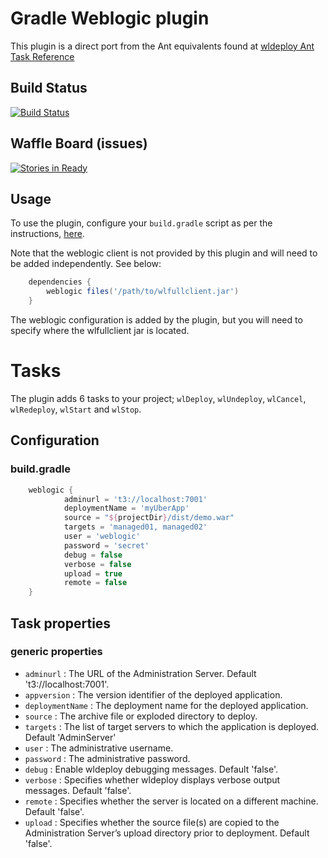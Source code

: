 # Gradle Weblogic plugin

This plugin is a direct port from the Ant equivalents found at [wldeploy Ant Task Reference](http://docs.oracle.com/cd/E13222_01/wls/docs92/programming/wldeploy.html)

## Build Status

[![Build Status](https://travis-ci.org/Liverpool-Victoria/gradle-weblogic-plugin.svg?branch=master)](https://travis-ci.org/Liverpool-Victoria/gradle-weblogic-plugin)

## Waffle Board (issues)

[![Stories in Ready](https://badge.waffle.io/Liverpool-Victoria/gradle-weblogic-plugin.svg?label=ready&title=Ready)](http://waffle.io/Liverpool-Victoria/gradle-weblogic-plugin)

## Usage

To use the plugin, configure your `build.gradle` script as per the instructions, [here](https://plugins.gradle.org/plugin/com.lv.weblogic).

Note that the weblogic client is not provided by this plugin and will need to be added independently. See below:

```groovy
    dependencies {
        weblogic files('/path/to/wlfullclient.jar')
    }
```
The weblogic configuration is added by the plugin, but you will need to specify where the wlfullclient jar is located.


# Tasks
The plugin adds 6 tasks to your project; `wlDeploy`, `wlUndeploy`, `wlCancel`, `wlRedeploy`, `wlStart` and `wlStop`.

## Configuration

### build.gradle
```groovy
    weblogic {
            adminurl = 't3://localhost:7001'
            deploymentName = 'myUberApp'
            source = "${projectDir}/dist/demo.war"
            targets = 'managed01, managed02'
            user = 'weblogic'
            password = 'secret'
            debug = false
            verbose = false
            upload = true
            remote = false
    }
```

## Task properties
### generic properties

* `adminurl` : The URL of the Administration Server. Default 't3://localhost:7001'.
* `appversion` : The version identifier of the deployed application.
* `deploymentName` : The deployment name for the deployed application.
* `source` : The archive file or exploded directory to deploy.
* `targets` : The list of target servers to which the application is deployed. Default 'AdminServer'
* `user` : The administrative username.
* `password` : The administrative password.
* `debug` : Enable wldeploy debugging messages. Default 'false'.
* `verbose` : Specifies whether wldeploy displays verbose output messages. Default 'false'. 
* `remote` : Specifies whether the server is located on a different machine. Default 'false'.
* `upload` : Specifies whether the source file(s) are copied to the Administration Server’s upload directory prior to deployment. Default 'false'.
